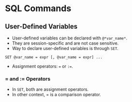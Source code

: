 # SQL Commands

## User-Defined Variables
- User-defined variables can be declared with `@*var_name*`.
- They are session-specific and are not case sensitive.
- Way to declare user-defined variables is through `SET`.
```
SET @var_name = expr [, @var_name = expr] ...
```
- Assignment operators: `=` or `:=`.

### = and := Operators
- In `SET`, both are assignment operators. 
- In other context, = is a comparison operator.
